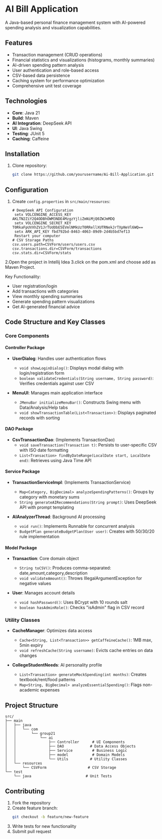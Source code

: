 # AI Bill Application

A Java-based personal finance management system with AI-powered spending analysis and visualization capabilities.

## Features

-  Transaction management (CRUD operations)
-  Financial statistics and visualizations (histograms, monthly summaries)
-  AI-driven spending pattern analysis 
-  User authentication and role-based access
-  CSV-based data persistence
-  Caching system for performance optimization
-  Comprehensive unit test coverage

## Technologies

- **Core**: Java 21
- **Build**: Maven
- **AI Integration**: DeepSeek API
- **UI**: Java Swing
- **Testing**: JUnit 5
- **Caching**: Caffeine

## Installation

1. Clone repository:
   ```bash
   git clone https://github.com/yourusername/Ai-Bill-Application.git
   ```
## Configuration

1. Create `config.properties` in `src/main/resources`:
   ```properties
   # DeepSeek API Configuration
    setx VOLCENGINE_ACCESS_KEY AKLTN2ZiY2Q4ODBhOWM3NDE4MzgzYjliZmNiMjQ0ZWJmMDQ
    setx VOLCENGINE_SECRET_KEY T0RkaFpUVXhZV1JrTUdObE5EVmlNMkUzT0RRellXUTRNekJrTXpNeVl6WQ==
    setx ARK_API_KEY fbd792bd-8463-4063-89d9-2d4b5bd7ef13
    Restart your computer
   # CSV Storage Paths
   csv.users.path=CSVForm/users/users.csv
   csv.transactions.dir=CSVForm/transactions
   csv.stats.dir=CSVForm/stats
   ```
2.Open the project in Intellij Idea
3.click on the pom.xml and choose add as Maven Project. 

Key Functionality:
-  User registration/login
-  Add transactions with categories
-  View monthly spending summaries
-  Generate spending pattern visualizations
-  Get AI-generated financial advice

## Code Structure and Key Classes

### Core Components

#### Controller Package
- **UserDialog**: Handles user authentication flows 
  - `void showLoginDialog()`: Displays modal dialog with login/registration form
  - `boolean validateCredentials(String username, String password)`: Verifies credentials against user CSV
  
- **MenuUI**: Manages main application interface
  - `JMenuBar initializeMenuBar()`: Constructs Swing menu with Data/Analysis/Help tabs
  - `void showTransactionTable(List<Transaction>)`: Displays paginated records with sorting

#### DAO Package
- **CsvTransactionDao**: (Implements TransactionDao)
  - `void saveTransaction(Transaction t)`: Persists to user-specific CSV with ISO date formatting
  - `List<Transaction> findByDateRange(LocalDate start, LocalDate end)`: Retrieves using Java Time API

#### Service Package
- **TransactionServiceImpl**: (Implements TransactionService)
  - `Map<Category, BigDecimal> analyzeSpendingPatterns()`: Groups by category with monetary sums
  - `String generateAIRecommendations(String prompt)`: Uses DeepSeek API with prompt templating

- **AIAnalyzerThread**: Background AI processing
  - `void run()`: Implements Runnable for concurrent analysis
  - `BudgetPlan generateBudgetPlan(User user)`: Creates with 50/30/20 rule implementation

#### Model Package
- **Transaction**: Core domain object
  - `String toCSV()`: Produces comma-separated: date,amount,category,description
  - `void validateAmount()`: Throws IllegalArgumentException for negative values
  
- **User**: Manages account details
  - `void hashPassword()`: Uses BCrypt with 10 rounds salt
  - `boolean hasAdminRole()`: Checks "isAdmin" flag in CSV record

### Utility Classes
- **CacheManager**: Optimizes data access
  - `Cache<String, List<Transaction>> getCaffeineCache()`: 1MB max, 5min expiry
  - `void refreshCache(String username)`: Evicts cache entries on data changes

- **CollegeStudentNeeds**: AI personality profile
  - `List<Transaction> generateMockSpending(int months)`: Creates textbook/rent/food patterns
  - `Map<String, BigDecimal> analyzeEssentialSpending()`: Flags non-academic expenses

## Project Structure

```
src/
├── main
│   ├── java
│   │   └── com
│   │       └── group21
│   │           └── ai
│   │               ├── Controller      # UI Components
│   │               ├── DAO            # Data Access Objects
│   │               ├── Service         # Business Logic
│   │               ├── model           # Domain Models
│   │               └── Utils          # Utility Classes
│   └── resources
│       └── CSVForm                   # CSV Storage
└── test
    └── java                         # Unit Tests
```

## Contributing

1. Fork the repository
2. Create feature branch:
   ```bash
   git checkout -b feature/new-feature
   ```
3. Write tests for new functionality
4. Submit pull request
